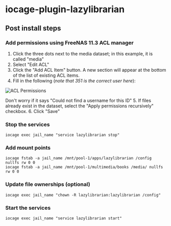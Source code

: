 # iocage-plugin-lazylibrarian
## Post install steps
### Add permissions using FreeNAS 11.3 ACL manager
1. Click the three dots next to the media dataset; in this example, it is called "media"
2. Select "Edit ACL"
3. Click the "Add ACL Item" button. A new section will appear at the bottom of the list of existing ACL items.
4. Fill in the following (*note that 351 is the correct user here*):

![ACL Permissions](https://static.ixsystems.co/uploads/2020/02/pasted-image-0-1.png)

Don't worry if it says "Could not find a username for this ID"
5. If files already exist in the dataset, select the "Apply permissions recursively" checkbox.
6. Click "Save"

### Stop the services
```
iocage exec jail_name "service lazylibrarian stop"
```
### Add mount points
```
iocage fstab -a jail_name /mnt/pool-1/apps/lazylibrarian /config nullfs rw 0 0
iocage fstab -a jail_name /mnt/pool-1/multimedia/books /media/ nullfs rw 0 0
```
### Update file ownerships (optional)
```
iocage exec jail_name "chown -R lazylibrarian:lazylibrarian /config"
```
### Start the services
```
iocage exec jail_name "service lazylibrarian start"
```
